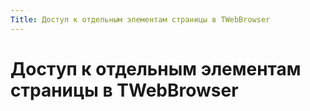 ```yaml
---
Title: Доступ к отдельным элементам страницы в TWebBrowser
---
```



Доступ к отдельным элементам страницы в TWebBrowser
===================================================
